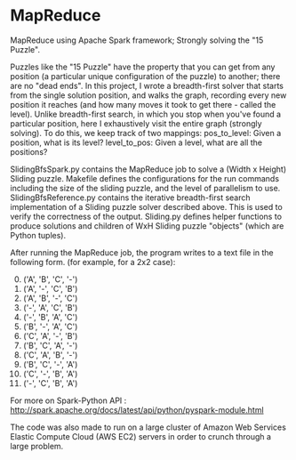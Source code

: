 # MapReduce
MapReduce using Apache Spark framework; Strongly solving the "15 Puzzle".

Puzzles like the "15 Puzzle" have the property that you can get from any position (a particular unique configuration of the puzzle) to another; there are no "dead ends".
In this project, I wrote a breadth-first solver that starts from the single solution position, and walks the graph, recording every new position it reaches (and how many moves it took to get there - called the level).
Unlike breadth-first search, in which you stop when you've found a particular position, here I exhaustively visit the entire graph (strongly solving).
To do this, we keep track of two mappings:
pos_to_level: Given a position, what is its level? 
level_to_pos: Given a level, what are all the positions?

SlidingBfsSpark.py contains the MapReduce job to solve a (Width x Height) Sliding puzzle.
Makefile defines the configurations for the run commands including the size of the sliding puzzle, and the level of parallelism to use. 
SlidingBfsReference.py contains the iterative breadth-first search implementation of a Sliding puzzle solver described above. This is used to  verify the correctness of the output.
Sliding.py defines helper functions to produce solutions and children of WxH Sliding puzzle "objects" (which are Python tuples).

After running the MapReduce job, the program writes to a text file in the following form. (for example, for a 2x2 case):

0. ('A', 'B', 'C', '-')
1. ('A', '-', 'C', 'B')
1. ('A', 'B', '-', 'C')
2. ('-', 'A', 'C', 'B')
2. ('-', 'B', 'A', 'C')
3. ('B', '-', 'A', 'C')
3. ('C', 'A', '-', 'B')
4. ('B', 'C', 'A', '-')
4. ('C', 'A', 'B', '-')
5. ('B', 'C', '-', 'A')
5. ('C', '-', 'B', 'A')
6. ('-', 'C', 'B', 'A')	

For more on Spark-Python API : http://spark.apache.org/docs/latest/api/python/pyspark-module.html

The code was also made to run on a large cluster of Amazon Web Services Elastic Compute Cloud (AWS EC2) servers in order to crunch through a large problem.
